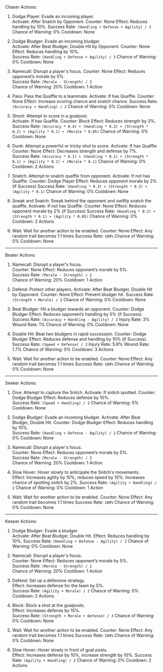  Chaser Actions:
1. Dodge Player: Evade an incoming player.  
   Activate: After Snatch by Opponent.
   Counter: None
   Effect: Reduces handling by 10%.
   Success Rate: `(Handling + Defense + Agility) / 3`
   Chance of Warning: 0%
   Cooldown: None

2. Dodge Bludger: Evade an incoming bludger.  
   Activate: After Beat Bludger, Double Hit by Opponent.
   Counter: None
   Effect: Reduces handling by 10%.  
   Success Rate: `(Handling + Defense + Agility) / 3`
   Chance of Warning: 0%
   Cooldown: None

3. Namecall: Disrupt a player's focus.
   Counter: None
   Effect: Reduces opponent’s morale by 5%.  
   Success Rate: `(Morale - Strength) / 2`  
   Chance of Warning: 20%
   Cooldown: 1 Action

4. Pass: Pass the Quaffle to a teammate. 
   Activate: If has Quaffle. 
   Counter: None
   Effect: Increase scoring chance and snatch chance.
   Success Rate: `(Accuracy + Handling) / 2`
   Chance of Warning: 0%
   Cooldown: None

5. Shoot: Attempt to score in a goalpost.  
   Activate: If has Quaffle. 
   Counter: Block
   Effect: Reduces strength by 3%.  
   Success Rate: `(Accuracy * 0.4) + (Handling * 0.3) + (Strength * 0.2) + (Agility * 0.1) + (Morale * 0.05)`
   Chance of Warning: 0%
   Cooldown: None

6. Dunk: Attempt a powerful or tricky shot to score. 
   Activate: If has Quaffle. 
   Counter: None 
   Effect: Decreases strength and defense by 7%.  
   Success Rate: `(Accuracy * 0.1) + (Handling * 0.1) + (Strength * 0.1) + (Agility * 0.1) + (Morale * 0.1)`
   Chance of Warning: 0%
   Cooldown: 2 Actions

7. Snatch: Attempt to snatch quaffle from opponent.
   Activate: If not has Quaffle. 
   Counter: Dodge Player
   Effect: Reduces opponent morale by 2% (if Success)
   Success Rate: `(Handling * 0.3) + (Strength * 0.2) + (Agility * 0.1)`
   Chance of Warning: 0%
   Cooldown: None

8. Sneak and Snatch: Sneak behind the opponent and swiftly snatch the quaffle.
   Activate: If not has Quaffle. 
   Counter: None
   Effect: Reduces opponent morale by 2% (if Success)
   Success Rate: `(Handling * 0.2) + (Strength * 0.1) + (Agility * 0.05)`
   Chance of Warning: 0%
   Cooldown: 2 Actions

9. Wait: Wait for another action to be enabled.
   Counter: None
   Effect: Any random trait becomes 1.1 times
   Success Rate: `100%`
   Chance of Warning: 0%
   Cooldown: None

---
 Beater Actions:

1. Namecall: Disrupt a player's focus.  
   Counter: None
   Effect: Reduces opponent’s morale by 5%.  
   Success Rate: `(Morale - Strength) / 2`  
   Chance of Warning: 20%
   Cooldown: 1 Action

2. Defend: Protect other players.
   Activate: After Beat Bludger, Double Hit by Opponent.
   Counter: None
   Effect: Prevent bludger hit.
   Success Rate: `(Strength + Morale) / 2`
   Chance of Warning: 0%
   Cooldown: None

3. Beat Bludger: Hit a bludger towards an opponent.
   Counter: Dodge Bludger
   Effect: Reduces opponent’s handling by 5% (if Success).
   Success Rate: `(Accuracy + Handling - Agility) / 2`
   Injury Rate: 3%
   Wound Rate: 1%
   Chance of Warning: 0%
   Cooldown: None

4. Double Hit: Beat two bludgers in rapid succession.
   Counter: Dodge Bludger
   Effect: Reduces defense and handling by 10% (if Success).
   Success Rate: `(Speed + Defense) / 2`
   Injury Rate: 5.9%
   Wound Rate: 1.7%
   Chance of Warning: 0%
   Cooldown: 3 Actions

5. Wait: Wait for another action to be enabled.
   Counter: None
   Effect: Any random trait becomes 1.1 times
   Success Rate: `100%`
   Chance of Warning: 0%
   Cooldown: None

---

 Seeker Actions:
1. Dive: Attempt to capture the Snitch. 
   Activate: If snitch spotted.
   Counter: Dodge Bludger
   Effect: Reduces defense by 10%.  
   Success Rate: `(Speed + Handling) / 2`
   Chance of Warning: 0%
   Cooldown: None

2. Dodge Bludger: Evade an incoming bludger. 
   Activate: After Beat Bludger, Double Hit.
   Counter: Dodge Bludger 
   Effect: Reduces handling by 10%.    
   Success Rate: `(Handling + Defense - Agility) / 2`
   Chance of Warning: 0%
   Cooldown: None

3. Namecall: Disrupt a player's focus.  
   Counter: None
   Effect: Reduces opponent’s morale by 5%.  
   Success Rate: `(Morale - Strength) / 2`  
   Chance of Warning: 20%
   Cooldown: 1 Action

4. Slow Hover: Hover slowly to anticipate the Snitch's movements.  
   Effect: Increases agility by 10%, reduces speed by 10%. Increases chance of spotting snitch by 2%.
   Success Rate: `(Agility + Handling) / 2`
   Chance of Warning: 0%
   Cooldown: 1 Action

5. Wait: Wait for another action to be enabled.
   Counter: None
   Effect: Any random trait becomes 1.1 times
   Success Rate: `100%`
   Chance of Warning: 0%
   Cooldown: None

---

 Keeper Actions:
1. Dodge Bludger: Evade a bludger.  
   Activate: After Beat Bludger, Double Hit.
   Effect: Reduces handling by 10%. 
   Success Rate: `(Handling + Defense - Agility) / 2`
   Chance of Warning: 0%
   Cooldown: None

2. Namecall: Disrupt a player's focus.  
   Counter: None
   Effect: Reduces opponent’s morale by 5%.  
   Success Rate: `(Morale - Strength) / 2`  
   Chance of Warning: 20%
   Cooldown: 1 Action

3. Defend: Set up a defensive strategy.  
   Effect: Increases defense for the team by 5%.  
   Success Rate: `(Agility + Morale) / 2`
   Chance of Warning: 0%
   Cooldown: 2 Actions.

4. Block: Block a shot at the goalposts.  
   Effect: Increases defense by 15%.  
   Success Rate: `(Strength + Morale + Defense) / 3`
   Chance of Warning: 0%
   Cooldown: None

5. Wait: Wait for another action to be enabled.
   Counter: None
   Effect: Any random trait becomes 1.1 times
   Success Rate: `100%`
   Chance of Warning: 0%
   Cooldown: None

6. Slow Hover: Hover slowly in front of goal posts.  
   Effect: Increases defense by 10%, increase strength by 10%.
   Success Rate: `(Agility + Handling) / 2`
   Chance of Warning: 0%
   Cooldown: 2 Actions
